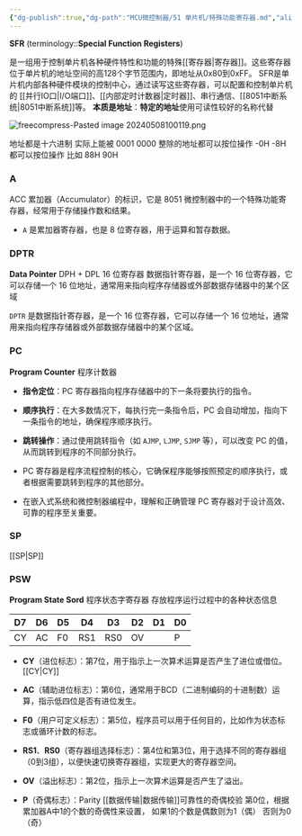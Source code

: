 ```yaml
---
{"dg-publish":true,"dg-path":"MCU微控制器/51 单片机/特殊功能寄存器.md","aliases":["SFR"],"permalink":"/MCU微控制器/51 单片机/特殊功能寄存器/","dgPassFrontmatter":true,"noteIcon":"","created":"2024-05-21T15:20:28.475+08:00","updated":"2024-08-29T22:30:01.090+08:00"}
---
```


**SFR** (terminology::**Special Function Registers**)

是一组用于控制单片机各种硬件特性和功能的特殊[[寄存器\|寄存器]]。这些寄存器位于单片机的地址空间的高128个字节范围内，即地址从0x80到0xFF。
SFR是单片机内部各种硬件模块的控制中心，通过读写这些寄存器，可以配置和控制单片机的 [[并行IO口\|I/O端口]]、[[内部定时计数器\|定时器]]、串行通信、[[8051中断系统\|8051中断系统]]等。
**本质是地址**：**特定的地址**使用可读性较好的名称代替

![freecompress-Pasted image 20240508100119.png](/img/user/%E5%8A%9F%E8%83%BD%E6%80%A7%E6%96%87%E4%BB%B6%E5%A4%B9/%E8%BD%BD%E5%85%A5%E7%9A%84%E5%AA%92%E4%BD%93%E8%B5%84%E6%BA%90/freecompress-Pasted%20image%2020240508100119.png)


地址都是十六进制
实际上能被 0001 0000 整除的地址都可以按位操作
-0H  -8H  都可以按位操作
比如 88H 90H

### A
ACC
累加器（Accumulator）的标识，它是 8051 微控制器中的一个特殊功能寄存器，经常用于存储操作数和结果。
- `A` 是累加器寄存器，也是 8 位寄存器，用于运算和暂存数据。
### DPTR  
**Data Pointer**
DPH + DPL   16 位寄存器
数据指针寄存器，是一个 16 位寄存器，它可以存储一个 16 位地址，通常用来指向程序存储器或外部数据存储器中的某个区域

`DPTR` 是数据指针寄存器，是一个 16 位寄存器，它可以存储一个 16 位地址，通常用来指向程序存储器或外部数据存储器中的某个区域。

### PC 
**Program Counter**     程序计数器
- **指令定位**：PC 寄存器指向程序存储器中的下一条将要执行的指令。
- **顺序执行**：在大多数情况下，每执行完一条指令后，PC 会自动增加，指向下一条指令的地址，确保程序顺序执行。
- **跳转操作**：通过使用跳转指令（如 `AJMP`, `LJMP`, `SJMP` 等），可以改变 PC 的值，从而跳转到程序的不同部分执行。

- PC 寄存器是程序流程控制的核心，它确保程序能够按照预定的顺序执行，或者根据需要跳转到程序的其他部分。
- 在嵌入式系统和微控制器编程中，理解和正确管理 PC 寄存器对于设计高效、可靠的程序至关重要。
### SP
[[SP\|SP]]

### PSW
**Program State Sord** 程序状态字寄存器
存放程序运行过程中的各种状态信息

| D7  | D6  | D5  | D4  | D3  | D2  | D1  | D0     |
| --- | --- | --- | --- | --- | --- | --- | ------ |
| CY  | AC  | F0  | RS1 | RS0 | OV  |     | P      |

- **CY**（进位标志）：第7位，用于指示上一次算术运算是否产生了进位或借位。 [[CY\|CY]]

- **AC**（辅助进位标志）：第6位，通常用于BCD（二进制编码的十进制数）运算，指示低四位是否有进位发生。

- **F0**（用户可定义标志）：第5位，程序员可以用于任何目的，比如作为状态标志或循环计数的标志。
- **RS1**、**RS0**（寄存器组选择标志）：第4位和第3位，用于选择不同的寄存器组（0到3组），以便快速切换寄存器组，实现更大的寄存器空间。
- **OV**（溢出标志）：第2位，指示上一次算术运算是否产生了溢出。
- **P**（奇偶标志）：Parity
	[[数据传输\|数据传输]]可靠性的奇偶校验
	第0位，根据累加器A中1的个数的奇偶性来设置，
	如果1的个数是偶数则为1（偶）
	否则为0（奇）

